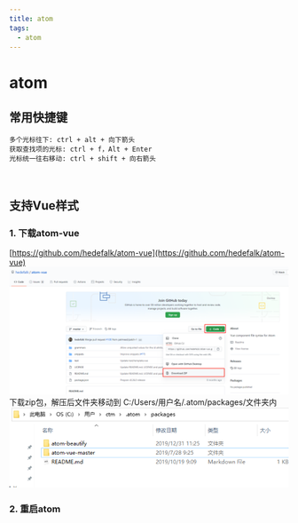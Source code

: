 ```yaml
---
title: atom
tags:
  - atom
---
```

# atom
## 常用快捷键
```properties
多个光标往下: ctrl + alt + 向下箭头
获取查找项的光标: ctrl + f，Alt + Enter
光标统一往右移动: ctrl + shift + 向右箭头
```

<br>

## 支持Vue样式
### 1. 下载atom-vue
[https://github.com/hedefalk/atom-vue](https://github.com/hedefalk/atom-vue)  
![](./assets/1.png)  
下载zip包，解压后文件夹移动到 C:/Users/用户名/.atom/packages/文件夹内  
![](./assets/2.png)  
### 2. 重启atom

